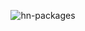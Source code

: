 <div align="center">

  ![hn-packages](https://github.com/user-attachments/assets/52730a53-bb24-40d8-af82-5bdc892ba005)

</div>
